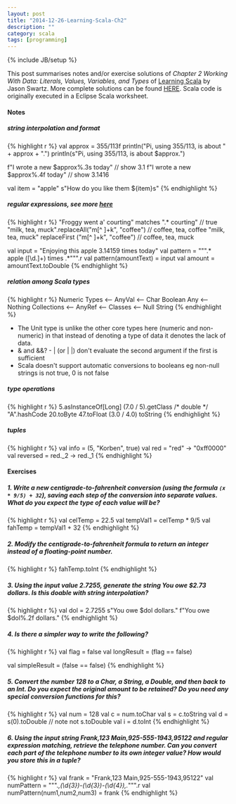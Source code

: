 ```yaml
---
layout: post
title: "2014-12-26-Learning-Scala-Ch2"
description: ""
category: scala
tags: [programming]
---
```

{% include JB/setup %}

This post summarises notes and/or exercise solutions of _Chapter 2 Working With Data: Literals, Values, Variables, and Types_ of [Learning Scala](http://chimera.labs.oreilly.com/books/1234000001798/index.html) by  Jason Swartz. More complete solutions can be found [HERE](https://github.com/swartzrock/LearningScalaMaterials). Scala code is originally executed in a Eclipse Scala worksheet.

#### Notes

##### string interpolation and format


{% highlight r %}
val approx = 355/113f
println("Pi, using 355/113, is about " + approx + ".")
println(s"Pi, using 355/113, is about $approx.")

f"I wrote a new $approx%.3s today" // show 3.1
f"I wrote a new $approx%.4f today" // show 3.1416

val item = "apple"
s"How do you like them ${item}s"
{% endhighlight %}

##### regular expressions, see more [here](http://www.javacodegeeks.com/2011/10/scala-tutorial-regular-expressions.html)


{% highlight r %}
"Froggy went a' courting" matches ".* courting" // true
"milk, tea, muck".replaceAll("m[^ ]+k", "coffee") // coffee, tea, coffee
"milk, tea, muck" replaceFirst ("m[^ ]+k", "coffee") // coffee, tea, muck

val input = "Enjoying this apple 3.14159 times today"
val pattern = """.* apple ([\d.]+) times .*""".r
val pattern(amountText) = input
val amount = amountText.toDouble
{% endhighlight %}

##### relation among Scala types


{% highlight r %}
                  Numeric Types
   <-- AnyVal <-- Char
                  Boolean
Any                                          <-- Nothing
                  Collections
   <-- AnyRef <-- Classes         <-- Null
                  String
{% endhighlight %}

- The Unit type is unlike the other core types here (numeric and non-numeric) in that instead of denoting a type of data it denotes the lack of data.
- & and &&? - | (or | |) don't evaluate the second argument if the first is sufficient
- Scala doesn't support automatic conversions to booleans eg non-null strings is not true, 0 is not false

##### type operations


{% highlight r %}
5.asInstanceOf[Long]
(7.0 / 5).getClass /* double */
"A".hashCode
20.toByte
47.toFloat
(3.0 / 4.0) toString
{% endhighlight %}

##### tuples


{% highlight r %}
val info = (5, "Korben", true)
val red = "red" -> "0xff0000"
val reversed = red._2 -> red._1
{% endhighlight %}

#### Exercises

##### 1. Write a new centigrade-to-fahrenheit conversion (using the formula `(x * 9/5) + 32`), saving each step of the conversion into separate values. What do you expect the type of each value will be?


{% highlight r %}
val celTemp = 22.5
val tempVal1 = celTemp * 9/5
val fahTemp = tempVal1 + 32
{% endhighlight %}

##### 2. Modify the centigrade-to-fahrenheit formula to return an integer instead of a floating-point number.


{% highlight r %}
fahTemp.toInt
{% endhighlight %}

##### 3. Using the input value 2.7255, generate the string **You owe $2.73 dollars**. Is this doable with string interpolation?


{% highlight r %}
val dol = 2.7255
s"You owe $dol dollars."
f"You owe $dol%.2f dollars."
{% endhighlight %}

##### 4. Is there a simpler way to write the following?


{% highlight r %}
val flag = false
val longResult = (flag == false)

val simpleResult = (false == false)
{% endhighlight %}

##### 5. Convert the number 128 to a Char, a String, a Double, and then back to an Int. Do you expect the original amount to be retained? Do you need any special conversion functions for this?


{% highlight r %}
val num = 128
val c = num.toChar
val s = c.toString
val d = s(0).toDouble // note not s.toDouble
val i = d.toInt
{% endhighlight %}

##### 6. Using the input string **Frank,123 Main,925-555-1943,95122** and regular expression matching, retrieve the telephone number. Can you convert each part of the telephone number to its own integer value? How would you store this in a tuple?


{% highlight r %}
val frank = "Frank,123 Main,925-555-1943,95122"
val numPattern = """.*,(\d{3})-(\d{3})-(\d{4}),.*""".r
val numPattern(num1,num2,num3) = frank
{% endhighlight %}
